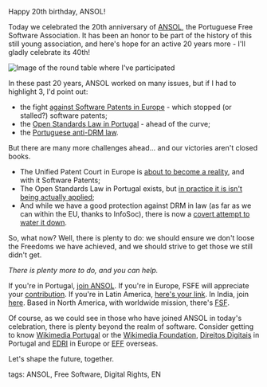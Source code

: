 Happy 20th birthday, ANSOL!

Today we celebrated the 20th anniversary of [ANSOL](https://ansol.org), the Portuguese Free Software Association. It has been an honor to be part of the history of this still young association, and here's hope for an active 20 years more - I'll gladly celebrate its 40th!

![Image of the round table where I've participated](https://pbs.twimg.com/media/FBQ8TBoWYAAh7LR?format=jpg&name=large)

In these past 20 years, ANSOL worked on many issues, but if I had to highlight 3, I'd point out:

* the fight [against Software Patents in Europe](https://en.wikipedia.org/wiki/Proposed_directive_on_the_patentability_of_computer-implemented_inventions#Opponents_of_the_proposal) - which stopped (or stalled?) software patents;
* the [Open Standards Law in Portugal](https://www.dn.pt/opiniao/opiniao-dn/convidados/normas-abertas-fantasmas-e-a-formula-midi-1776429.html) - ahead of the curve;
* the [Portuguese anti-DRM law](https://fsfe.org/news/2019/news-20191113-01.en.html).

But there are many more challenges ahead... and our victories aren't closed books.

* The Unified Patent Court in Europe is [about to become a reality](https://www.jdsupra.com/legalnews/only-one-more-ratification-needed-4189294/), and with it Software Patents;
* The Open Standards Law in Portugal exists, but [in practice it is isn't being actually applied](https://shifter.pt/2021/02/lei-das-normas-abertas/);
* And while we have a good protection against DRM in law (as far as we can within the EU, thanks to InfoSoc), there is now a [covert attempt to water it down]( https://twitter.com/mind_booster/status/1443250573147623424).

So, what now? Well, there is plenty to do: we should ensure we don't loose the Freedoms we have achieved, and we should strive to get those we still didn't get.

*There is plenty more to do, and you can help.*

If you're in Portugal, [join ANSOL](https://ansol.org/inscricao). If you're in Europe, FSFE will appreciate your [contribution](https://fsfe.org/contribute/contribute.en.html). If you're in Latin America, [here's your link](http://fsfla.org/ikiwiki/about/participate.en.html). In India, join [here](https://fsf.org.in/volunteer/). Based in North America, with worldwide mission, there's [FSF](https://fsf.org/associate/).

Of course, as we could see in those who have joined ANSOL in today's celebration, there is plenty beyond the realm of software. Consider getting to know [Wikimedia Portugal](https://pt.wikimedia.org) or the [Wikimedia Foundation](https://wikimediafoundation.org/), [Direitos Digitais](https://direitosdigitais.pt/) in Portugal and [EDRI](https://edri.org/) in Europe or [EFF](https://www.eff.org/) overseas.

Let's shape the future, together.

tags: ANSOL, Free Software, Digital Rights, EN
